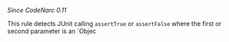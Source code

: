 *Since CodeNarc 0.11*

This rule detects JUnit calling `assertTrue` or `assertFalse` where the
first or second parameter is an \`Objec
